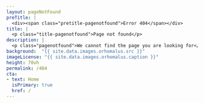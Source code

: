 ```yaml
---
layout: pageNotFound
preTitle: |
  <div><span class="pretitle-pagenotfound">Error 404</span></div>
title: |
  <p class="title-pagenotfound">Page not found</p>
description: |
  <p class="pagenotfound">We cannot find the page you are looking for</p>
background:  "{{ site.data.images.orhomalus.src }}"
imageLicense: "{{ site.data.images.orhomalus.caption }}"
height: 70vh
permalink: /404
cta:
- text: Home
  isPrimary: true
  href: /
---
```

